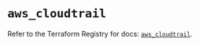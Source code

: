 # `aws_cloudtrail`

Refer to the Terraform Registry for docs: [`aws_cloudtrail`](https://registry.terraform.io/providers/hashicorp/aws/5.69.0/docs/resources/cloudtrail).
